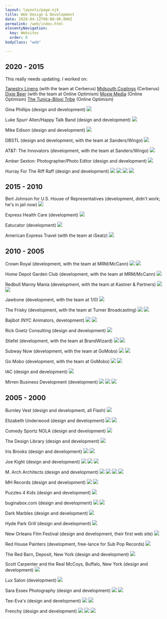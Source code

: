 ```yaml
---
layout: layouts/page.njk
title: Web Design & Development
date: 2020-04-12T00:00:00.000Z
permalink: /web/index.html
eleventyNavigation:
  key: Websites
  order: 8
bodyClass: "web"

---
```


## 2020 - 2015 

This really needs updating. I worked on:

[Tapestry Linens](https://tapestrylinens.com) (with the team at Cerberus)
[Midsouth Coatings](https://midsouthcoatings.com) (Cerberus)
[Dixie Beer](https://dixiebeer.com) (with the team at Online Optimism)
[Moxie Media](https://moxielearning.com) (Online Optimism)
[The Tunica-Biloxi Tribe](https://tunicabiloxi.com) (Online Optimism)

Gina Phillips (design and development)
![](/static/img/web/ginasite.jpg?nf_resize=fit&w=640)

Luke Spurr Allen/Happy Talk Band (design and development)
![](/static/img/web/lukespurrallen.jpg?nf_resize=fit&w=640)

Mike Edison (design and development)
![](/static/img/web/edison.jpg?nf_resize=fit&w=640)

DBSTL (design and development, with the team at Sanders/Wingo)
![](/static/img/web/DBSTL.jpg?nf_resize=fit&w=640)

AT&T: The Innovators (development, with the team at Sanders/Wingo)
![](/static/img/web/INNOVATORS.jpg?nf_resize=fit&w=640)

Amber Sexton: Photographer/Photo Editor (design and development)
![](/static/img/web/ambersexton.jpg?nf_resize=fit&w=640)

Hurray For The Riff Raff (design and development)
![](/static/img/web/hftrr.jpg?nf_resize=fit&w=640)
![](/static/img/web/hftrr_01.jpg?nf_resize=fit&w=640)
![](/static/img/web/hftrr_02.jpg?nf_resize=fit&w=640)
![](/static/img/web/hftrr_03.jpg?nf_resize=fit&w=640)

## 2015 - 2010

Bert Johnson for U.S. House of Representatives (development, didn't work; he's in jail now)
![](/static/img/web/bertjohnson.jpg?nf_resize=fit&w=640)

Express Health Care (development)
![](/static/img/web/ehc.jpg?nf_resize=fit&w=640)

Eatucator (development)
![](/static/img/web/eatucator.jpg?nf_resize=fit&w=640)

American Express Travel (with the team at iSeatz)
![](/static/img/web/AMEX.jpg?nf_resize=fit&w=640)

## 2010 - 2005

Crown Royal (development, with the team at MRM/McCann)
![](/static/img/web/crownroyal.jpg?nf_resize=fit&w=640)
![](/static/img/web/crownroyal.png?nf_resize=fit&w=640)

Home Depot Garden Club (development, with the team at MRM/McCann)
![](/static/img/web/screenshot_homedepotgc.png?nf_resize=fit&w=640)

Redbull Manny Mania (development, with the team at Kastner & Partners)
![](/static/img/web/redbullmannymania.jpg?nf_resize=fit&w=640)
![](/static/img/web/screenshot_redbullfull.png?nf_resize=fit&w=640)

Jawbone (development, with the team at 1/0)
![](/static/img/web/screenshot_jawbonehome.png?nf_resize=fit&w=640)

The Frisky (development, with the team at Turner Broadcasting)
![](/static/img/web/frisky.jpg?nf_resize=fit&w=640)
![](/static/img/web/screenshot_friskyhome.jpg?nf_resize=fit&w=640)

Bajibot (NYC Animators, development)
![](/static/img/web/bajibot.jpg?nf_resize=fit&w=640)
![](/static/img/web/Bajibot_02.png?nf_resize=fit&w=640)

Rick Goetz Consulting (design and development)
![](/static/img/web/screenshot_rickgoetz.png?nf_resize=fit&w=640)

Stiefel (development, with the team at BrandWizard)
![](/static/img/web/screenshot_stiefel_login.png?nf_resize=fit&w=640)
![](/static/img/web/screenshot_stiefel_mainpage.png?nf_resize=fit&w=640)

Subway Now (development, with the team at GoMobo)
![](/static/img/web/screenshot_subwaynowhome.png?nf_resize=fit&w=640)
![](/static/img/web/screenshot_subwaynowmenu.png?nf_resize=fit&w=640)

Go Mobo (development, with the team at GoMobo)
![](/static/img/web/screenshot_gomobohome.png?nf_resize=fit&w=640)
![](/static/img/web/screenshot_gomobomenu.png?nf_resize=fit&w=640)

IAC (design and development)
![](/static/img/web/iacas.jpg?nf_resize=fit&w=640)

Mirren Business Development (development)
![](/static/img/web/screenshot_mirren2007.png?nf_resize=fit&w=640)
![](/static/img/web/screenshot_mirren2006.png?nf_resize=fit&w=640)
![](/static/img/web/cmoworkspace.jpg?nf_resize=fit&w=640)

## 2005 - 2000

Burnley Vest (design and development, all Flash)
![](/static/img/web/scrnburn.jpg?nf_resize=fit&w=640)

Elizabeth Underwood (design and development)
![](/static/img/web/screenshot_elihome.png?nf_resize=fit&w=640)
![](/static/img/web/screenshot_eliinterior.png?nf_resize=fit&w=640)

Comedy Sportz NOLA (design and development)
![](/static/img/web/comedysportznola.jpg?nf_resize=fit&w=640)

The Design Library (design and development)
![](/static/img/web/design-library.jpg?nf_resize=fit&w=640)

Iris Brooks (design and development)
![](/static/img/web/irisbrooks.jpg?nf_resize=fit&w=640)
![](/static/img/web/screenshot_irisbrooks.png?nf_resize=fit&w=640)

Joe Kight (design and development)
![](/static/img/web/joekight.jpg?nf_resize=fit&w=640)
![](/static/img/web/screenshot_joekight.png?nf_resize=fit&w=640)
![](/static/img/web/screenshot_joekighthome.png?nf_resize=fit&w=640)

M. Arch Architects (design and development)
![](/static/img/web/marcharch.jpg?nf_resize=fit&w=640)
![](/static/img/web/marcharchalbum.jpg?nf_resize=fit&w=640)
![](/static/img/web/screenshot_marcharchhome.png?nf_resize=fit&w=640)
![](/static/img/web/screenshot_marcharchpage.png?nf_resize=fit&w=640)

MH Records (design and development)
![](/static/img/web/mhrecords.jpg?nf_resize=fit&w=640)
![](/static/img/web/screenshot_mhrecordshome.png?nf_resize=fit&w=640)

Puzzles 4 Kids (design and development)
![](/static/img/web/puzzles4kids.jpg?nf_resize=fit&w=640)

buginabox.com (design and development)
![](/static/img/web/scrnbug.jpg?nf_resize=fit&w=640)
![](/static/img/web/scrnbutterbugs.jpg?nf_resize=fit&w=640)

Dark Marbles (design and development)
![](/static/img/web/scrndarmars.jpg?nf_resize=fit&w=640)

Hyde Park Grill (design and development)
![](/static/img/web/scrnhydepark.jpg?nf_resize=fit&w=640)

New Orleans Film Festival (design and development, their first web site)
![](/static/img/web/scrnnoff.jpg?nf_resize=fit&w=640)

Red House Painters (development, free-lance for Sub Pop Records)
![](/static/img/web/scrnrhp.gif?nf_resize=fit&w=640)

The Red Barn, Deposit, New York (design and development)
![](/static/img/web/scrredbarn.jpg?nf_resize=fit&w=640)

Scott Carpenter and the Real McCoys, Buffalo, New York (design and development)
![](/static/img/web/scrscrmc.gif?nf_resize=fit&w=640)

Lux Salon (development)
![](/static/img/web/screenshot_luxhome.png?nf_resize=fit&w=640)

Sara Essex Photography (design and development)
![](/static/img/web/screenshot_saraessexhome.png?nf_resize=fit&w=640)
![](/static/img/web/screenshot_saraessex.png?nf_resize=fit&w=640)

Tee-Eva's (design and development)
![](/static/img/web/scrnevasite.jpg?nf_resize=fit&w=640)
![](/static/img/web/scrnteva.jpg?nf_resize=fit&w=640)

Frenchy (design and development)
![](/static/img/web/scrnfrenchy.jpg?nf_resize=fit&w=640)
![](/static/img/web/scrnfrenchy2.jpg?nf_resize=fit&w=640)
![](/static/img/web/scrnfrenchysite.jpg?nf_resize=fit&w=640)